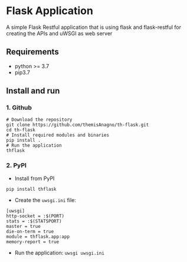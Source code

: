 # Flask Application

A simple Flask Restful application that is using flask and flask-restful for creating the APIs and uWSGI as web server

## Requirements

* python >= 3.7
* pip3.7

## Install and run
### 1. Github
```
# Download the repository
git clone https://github.com/themisAnagno/th-flask.git
cd th-flask
# Install required modules and binaries
pip install .
# Run the application
thflask
```

### 2. PyPI
* Install from PyPI
```
pip install thflask
```
* Create the `uwsgi.ini` file:
```
[uwsgi]
http-socket = :$(PORT)
stats = :$(STATSPORT)
master = true
die-on-term = true
module = thflask.app:app
memory-report = true
```
* Run the application:
`uwsgi uwsgi.ini`

